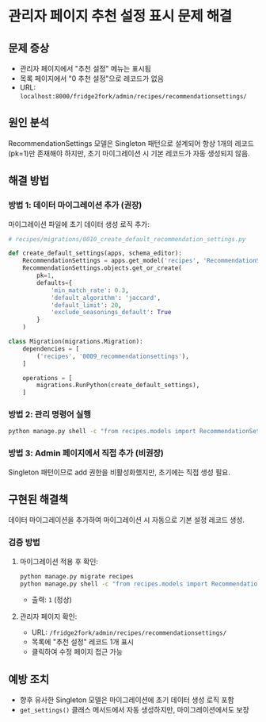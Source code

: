 # 관리자 페이지 추천 설정 표시 문제 해결

## 문제 증상

- 관리자 페이지에서 "추천 설정" 메뉴는 표시됨
- 목록 페이지에서 "0 추천 설정"으로 레코드가 없음
- URL: `localhost:8000/fridge2fork/admin/recipes/recommendationsettings/`

## 원인 분석

RecommendationSettings 모델은 Singleton 패턴으로 설계되어 항상 1개의 레코드(pk=1)만 존재해야 하지만, 초기 마이그레이션 시 기본 레코드가 자동 생성되지 않음.

## 해결 방법

### 방법 1: 데이터 마이그레이션 추가 (권장)

마이그레이션 파일에 초기 데이터 생성 로직 추가:

```python
# recipes/migrations/0010_create_default_recommendation_settings.py

def create_default_settings(apps, schema_editor):
    RecommendationSettings = apps.get_model('recipes', 'RecommendationSettings')
    RecommendationSettings.objects.get_or_create(
        pk=1,
        defaults={
            'min_match_rate': 0.3,
            'default_algorithm': 'jaccard',
            'default_limit': 20,
            'exclude_seasonings_default': True
        }
    )

class Migration(migrations.Migration):
    dependencies = [
        ('recipes', '0009_recommendationsettings'),
    ]

    operations = [
        migrations.RunPython(create_default_settings),
    ]
```

### 방법 2: 관리 명령어 실행

```bash
python manage.py shell -c "from recipes.models import RecommendationSettings; RecommendationSettings.objects.get_or_create(pk=1)"
```

### 방법 3: Admin 페이지에서 직접 추가 (비권장)

Singleton 패턴이므로 add 권한을 비활성화했지만, 초기에는 직접 생성 필요.

## 구현된 해결책

데이터 마이그레이션을 추가하여 마이그레이션 시 자동으로 기본 설정 레코드 생성.

### 검증 방법

1. 마이그레이션 적용 후 확인:
   ```bash
   python manage.py migrate recipes
   python manage.py shell -c "from recipes.models import RecommendationSettings; print(RecommendationSettings.objects.count())"
   ```
   - 출력: `1` (정상)

2. 관리자 페이지 확인:
   - URL: `/fridge2fork/admin/recipes/recommendationsettings/`
   - 목록에 "추천 설정" 레코드 1개 표시
   - 클릭하여 수정 페이지 접근 가능

## 예방 조치

- 향후 유사한 Singleton 모델은 마이그레이션에 초기 데이터 생성 로직 포함
- `get_settings()` 클래스 메서드에서 자동 생성하지만, 마이그레이션에서도 보장
